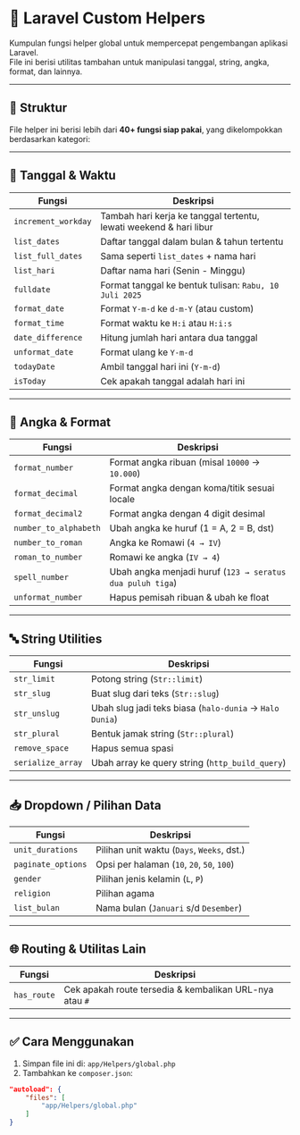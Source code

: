 # 🔧 Laravel Custom Helpers

Kumpulan fungsi helper global untuk mempercepat pengembangan aplikasi Laravel.  
File ini berisi utilitas tambahan untuk manipulasi tanggal, string, angka, format, dan lainnya.

---

## 📁 Struktur

File helper ini berisi lebih dari **40+ fungsi siap pakai**, yang dikelompokkan berdasarkan kategori:

---

## 📆 Tanggal & Waktu

| Fungsi              | Deskripsi                                                                 |
|---------------------|---------------------------------------------------------------------------|
| `increment_workday` | Tambah hari kerja ke tanggal tertentu, lewati weekend & hari libur       |
| `list_dates`        | Daftar tanggal dalam bulan & tahun tertentu                               |
| `list_full_dates`   | Sama seperti `list_dates` + nama hari                                     |
| `list_hari`         | Daftar nama hari (Senin - Minggu)                                         |
| `fulldate`          | Format tanggal ke bentuk tulisan: `Rabu, 10 Juli 2025`                    |
| `format_date`       | Format `Y-m-d` ke `d-m-Y` (atau custom)                                   |
| `format_time`       | Format waktu ke `H:i` atau `H:i:s`                                        |
| `date_difference`   | Hitung jumlah hari antara dua tanggal                                     |
| `unformat_date`     | Format ulang ke `Y-m-d`                                                   |
| `todayDate`         | Ambil tanggal hari ini (`Y-m-d`)                                          |
| `isToday`           | Cek apakah tanggal adalah hari ini                                        |

---

## 🔢 Angka & Format

| Fungsi               | Deskripsi                                                                |
|----------------------|-------------------------------------------------------------------------|
| `format_number`      | Format angka ribuan (misal `10000` → `10.000`)                          |
| `format_decimal`     | Format angka dengan koma/titik sesuai locale                            |
| `format_decimal2`    | Format angka dengan 4 digit desimal                                     |
| `number_to_alphabeth`| Ubah angka ke huruf (1 = A, 2 = B, dst)                                 |
| `number_to_roman`    | Angka ke Romawi (`4 → IV`)                                               |
| `roman_to_number`    | Romawi ke angka (`IV → 4`)                                               |
| `spell_number`       | Ubah angka menjadi huruf (`123 → seratus dua puluh tiga`)               |
| `unformat_number`    | Hapus pemisah ribuan & ubah ke float                                    |

---

## 🔤 String Utilities

| Fungsi         | Deskripsi                                                  |
|----------------|-------------------------------------------------------------|
| `str_limit`    | Potong string (`Str::limit`)                                |
| `str_slug`     | Buat slug dari teks (`Str::slug`)                           |
| `str_unslug`   | Ubah slug jadi teks biasa (`halo-dunia` → `Halo Dunia`)     |
| `str_plural`   | Bentuk jamak string (`Str::plural`)                         |
| `remove_space` | Hapus semua spasi                                           |
| `serialize_array` | Ubah array ke query string (`http_build_query`)          |

---

## 📥 Dropdown / Pilihan Data

| Fungsi           | Deskripsi                                        |
|------------------|---------------------------------------------------|
| `unit_durations` | Pilihan unit waktu (`Days`, `Weeks`, dst.)       |
| `paginate_options` | Opsi per halaman (`10`, `20`, `50`, `100`)      |
| `gender`         | Pilihan jenis kelamin (`L`, `P`)                 |
| `religion`       | Pilihan agama                                    |
| `list_bulan`     | Nama bulan (`Januari` s/d `Desember`)            |

---

## 🌐 Routing & Utilitas Lain

| Fungsi      | Deskripsi                                                        |
|-------------|-------------------------------------------------------------------|
| `has_route` | Cek apakah route tersedia & kembalikan URL-nya atau `#`          |

---

## ✅ Cara Menggunakan

1. Simpan file ini di: `app/Helpers/global.php`
2. Tambahkan ke `composer.json`:
```json
"autoload": {
    "files": [
        "app/Helpers/global.php"
    ]
}
